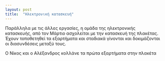 ```yaml
---
layout: post
title:  "Ηλεκτρονική κατασκευή"
---
```

<p>
Παράλληλα με τις άλλες εργασίες, η ομάδα της ηλεκτρονικής κατασκευής, από τον Μάρτιο ασχολείται με την κατασκευή της πλακέτας. Έχουν τοποθετηθεί τα εξαρτήματα και σταδιακά γίνονται και δοκιμάζονται οι διασυνδέσεις μεταξύ τους.</p>
<p>Ο Νίκος και ο Αλέξανδρος κολλάνε τα πρώτα εξαρτήματα στην πλακέτα</p>
